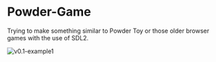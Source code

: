 # Powder-Game
Trying to make something similar to Powder Toy or those older browser games with the use of SDL2.

![v0.1-example1](Examples/v0.1-example1.gif)
